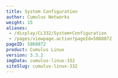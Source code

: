 ```yaml
---
title: System Configuration
author: Cumulus Networks
weight: 15
aliases:
 - /display/CL332/System+Configuration
 - /pages/viewpage.action?pageId=5868872
pageID: 5868872
product: Cumulus Linux
version: 3.3.2
imgData: cumulus-linux-332
siteSlug: cumulus-linux-332
---
```


